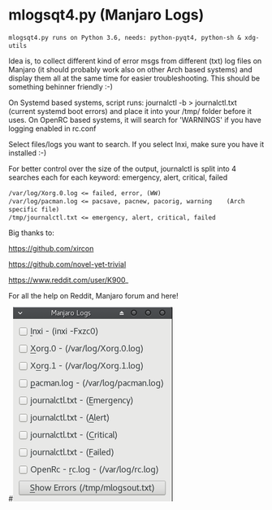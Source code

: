 # mlogsqt4.py (Manjaro Logs)

    mlogsqt4.py runs on Python 3.6, needs: python-pyqt4, python-sh & xdg-utils

Idea is, to collect different kind of error msgs from different (txt) log files on Manjaro (it should probably work also on other Arch based systems) and display them all at the same time for easier troubleshooting. This should be something behinner friendly :-)

On Systemd based systems, script runs: journalctl -b > journalctl.txt (current systemd boot errors) and place it into your /tmp/ folder before it uses.
On OpenRC based systems, it will search for 'WARNINGS' if you have logging enabled in rc.conf

Select files/logs you want to search. 
If you select Inxi, make sure you have it installed :-)

For better control over the size of the output, journalctl is split into 4 searches each for each keyword: emergency, alert, critical, failed

    /var/log/Xorg.0.log <= failed, error, (WW)
    /var/log/pacman.log <= pacsave, pacnew, pacorig, warning    (Arch specific file)
    /tmp/journalctl.txt <= emergency, alert, critical, failed

Big thanks to:

https://github.com/xircon

https://github.com/novel-yet-trivial

https://www.reddit.com/user/K900_

For all the help on Reddit, Manjaro forum and here!

#![alt tag](https://raw.githubusercontent.com/AlManja/logs.py/master/mlogs02.png)
